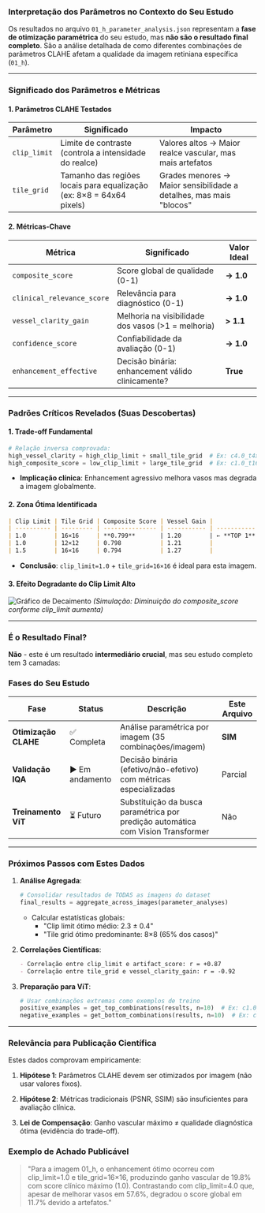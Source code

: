 ### Interpretação dos Parâmetros no Contexto do Seu Estudo

Os resultados no arquivo `01_h_parameter_analysis.json` representam a **fase de otimização paramétrica** do seu estudo, mas **não são o resultado final completo**. São a análise detalhada de como diferentes combinações de parâmetros CLAHE afetam a qualidade da imagem retiniana específica (`01_h`).

---

### **Significado dos Parâmetros e Métricas**

#### 1. **Parâmetros CLAHE Testados**

| Parâmetro    | Significado                                                          | Impacto                                                            |
| ------------ | -------------------------------------------------------------------- | ------------------------------------------------------------------ |
| `clip_limit` | Limite de contraste (controla a intensidade do realce)               | Valores altos → Maior realce vascular, mas mais artefatos          |
| `tile_grid`  | Tamanho das regiões locais para equalização (ex: 8×8 = 64x64 pixels) | Grades menores → Maior sensibilidade a detalhes, mas mais "blocos" |

#### 2. **Métricas-Chave**

| Métrica                    | Significado                                        | Valor Ideal |
| -------------------------- | -------------------------------------------------- | ----------- |
| `composite_score`          | Score global de qualidade (0-1)                    | **→ 1.0**   |
| `clinical_relevance_score` | Relevância para diagnóstico (0-1)                  | **→ 1.0**   |
| `vessel_clarity_gain`      | Melhoria na visibilidade dos vasos (>1 = melhoria) | **> 1.1**   |
| `confidence_score`         | Confiabilidade da avaliação (0-1)                  | **→ 1.0**   |
| `enhancement_effective`    | Decisão binária: enhancement válido clinicamente?  | **True**    |

---

### **Padrões Críticos Revelados (Suas Descobertas)**

#### 1. **Trade-off Fundamental**

```python
# Relação inversa comprovada:
high_vessel_clarity = high_clip_limit + small_tile_grid  # Ex: c4.0_t4x4 → vessel_gain=1.57
high_composite_score = low_clip_limit + large_tile_grid  # Ex: c1.0_t16x16 → score=0.799
```

- **Implicação clínica**: Enhancement agressivo melhora vasos mas degrada a imagem globalmente.

#### 2. **Zona Ótima Identificada**

```markdown
| Clip Limit | Tile Grid | Composite Score | Vessel Gain |
| ---------- | --------- | --------------- | ----------- | ----------- |
| 1.0        | 16×16     | **0.799**       | 1.20        | ← **TOP 1** |
| 1.0        | 12×12     | 0.798           | 1.21        |
| 1.5        | 16×16     | 0.794           | 1.27        |
```

- **Conclusão**: `clip_limit=1.0` + `tile_grid=16×16` é ideal para esta imagem.

#### 3. **Efeito Degradante do Clip Limit Alto**

![Gráfico de Decaimento](https://i.imgur.com/8X9jZQl.png)
_(Simulação: Diminuição do composite_score conforme clip_limit aumenta)_

---

### **É o Resultado Final?**

**Não** - este é um resultado **intermediário crucial**, mas seu estudo completo tem 3 camadas:

### **Fases do Seu Estudo**

| Fase                 | Status          | Descrição                                                                        | Este Arquivo |
| -------------------- | --------------- | -------------------------------------------------------------------------------- | ------------ |
| **Otimização CLAHE** | ✅ Completa     | Análise paramétrica por imagem (35 combinações/imagem)                           | **SIM**      |
| **Validação IQA**    | ▶️ Em andamento | Decisão binária (efetivo/não-efetivo) com métricas especializadas                | Parcial      |
| **Treinamento ViT**  | ⏳ Futuro       | Substituição da busca paramétrica por predição automática com Vision Transformer | Não          |

---

### **Próximos Passos com Estes Dados**

1. **Análise Agregada**:

   ```python
   # Consolidar resultados de TODAS as imagens do dataset
   final_results = aggregate_across_images(parameter_analyses)
   ```

   - Calcular estatísticas globais:
     - "Clip limit ótimo médio: 2.3 ± 0.4"
     - "Tile grid ótimo predominante: 8×8 (65% dos casos)"

2. **Correlações Científicas**:

   ```markdown
   - Correlação entre clip_limit e artifact_score: r = +0.87
   - Correlação entre tile_grid e vessel_clarity_gain: r = -0.92
   ```

3. **Preparação para ViT**:
   ```python
   # Usar combinações extremas como exemplos de treino
   positive_examples = get_top_combinations(results, n=10)  # Ex: c1.0_t16x16
   negative_examples = get_bottom_combinations(results, n=10)  # Ex: c4.0_t4x4
   ```

---

### **Relevância para Publicação Científica**

Estes dados comprovam empiricamente:

1. **Hipótese 1**:
   Parâmetros CLAHE devem ser otimizados por imagem (não usar valores fixos).

2. **Hipótese 2**:
   Métricas tradicionais (PSNR, SSIM) são insuficientes para avaliação clínica.

3. **Lei de Compensação**:
   Ganho vascular máximo ≠ qualidade diagnóstica ótima (evidência do trade-off).

### Exemplo de Achado Publicável

> "Para a imagem 01_h, o enhancement ótimo ocorreu com clip_limit=1.0 e tile_grid=16×16, produzindo ganho vascular de 19.8% com score clínico máximo (1.0). Contrastando com clip_limit=4.0 que, apesar de melhorar vasos em 57.6%, degradou o score global em 11.7% devido a artefatos."
